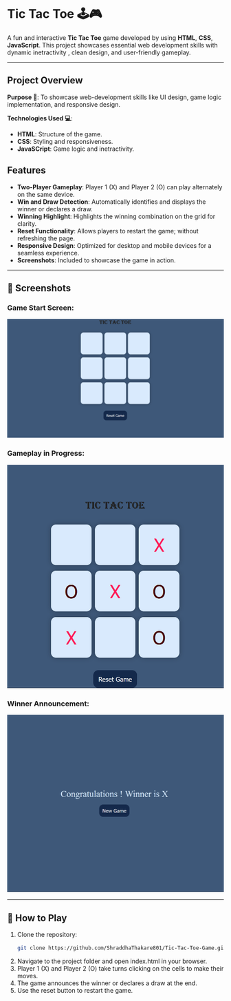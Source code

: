 # Tic Tac Toe 🕹️🎮

A fun and interactive **Tic Tac Toe** game developed by using **HTML**, **CSS**, **JavaScript**. This project showcases essential web development skills with dynamic inetractivity , clean design, and user-friendly gameplay.

---

## Project Overview

**Purpose 🎯**: To showcase web-development skills like UI design, game logic implementation, and responsive design.

**Technologies Used 💻**:
- **HTML**: Structure of the game.
- **CSS**: Styling and responsiveness.
- **JavaSCript**: Game logic and inetractivity.

## Features 
- **Two-Player Gameplay**: Player 1 (X) and Player 2 (O) can play alternately on the same device.
- **Win and Draw Detection**: Automatically identifies and displays the winner or declares a draw.
- **Winning Highlight**: Highlights the winning combination on the grid for clarity.
- **Reset Functionality**: Allows players to restart the game; without refreshing the page.
- **Responsive Design**: Optimized for desktop and mobile devices for a seamless experience.
- **Screenshots**: Included to showcase the game in action.

---

## 📸 Screenshots 
### Game Start Screen: 
![Game Start](Screenshots/SS1.png)

### Gameplay in Progress:
![Gameplay](Screenshots/SS2.png)

### Winner Announcement:
![Winner](Screenshots/SS3.png)

---

## 📜 How to Play
1. Clone the repository:
   ```bash
   git clone https://github.com/ShraddhaThakare801/Tic-Tac-Toe-Game.git

2. Navigate to the project folder and open index.html in your browser.
3. Player 1 (X) and Player 2 (O) take turns clicking on the cells to make their moves.
4. The game announces the winner or declares a draw at the end.
5. Use the reset button to restart the game.






